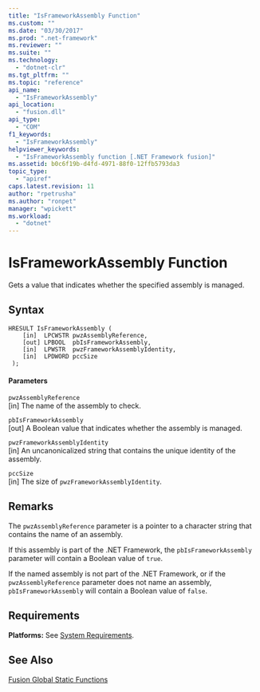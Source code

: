 ```yaml
---
title: "IsFrameworkAssembly Function"
ms.custom: ""
ms.date: "03/30/2017"
ms.prod: ".net-framework"
ms.reviewer: ""
ms.suite: ""
ms.technology: 
  - "dotnet-clr"
ms.tgt_pltfrm: ""
ms.topic: "reference"
api_name: 
  - "IsFrameworkAssembly"
api_location: 
  - "fusion.dll"
api_type: 
  - "COM"
f1_keywords: 
  - "IsFrameworkAssembly"
helpviewer_keywords: 
  - "IsFrameworkAssembly function [.NET Framework fusion]"
ms.assetid: b0c6f19b-d4fd-4971-88f0-12ffb5793da3
topic_type: 
  - "apiref"
caps.latest.revision: 11
author: "rpetrusha"
ms.author: "ronpet"
manager: "wpickett"
ms.workload: 
  - "dotnet"
---
```

# IsFrameworkAssembly Function
Gets a value that indicates whether the specified assembly is managed.  
  
## Syntax  
  
```  
HRESULT IsFrameworkAssembly (  
    [in]  LPCWSTR pwzAssemblyReference,  
    [out] LPBOOL  pbIsFrameworkAssembly,  
    [in]  LPWSTR  pwzFrameworkAssemblyIdentity,  
    [in]  LPDWORD pccSize  
 );  
```  
  
#### Parameters  
 `pwzAssemblyReference`  
 [in] The name of the assembly to check.  
  
 `pbIsFrameworkAssembly`  
 [out] A Boolean value that indicates whether the assembly is managed.  
  
 `pwzFrameworkAssemblyIdentity`  
 [in] An uncanonicalized string that contains the unique identity of the assembly.  
  
 `pccSize`  
 [in] The size of `pwzFrameworkAssemblyIdentity`.  
  
## Remarks  
 The `pwzAssemblyReference` parameter is a pointer to a character string that contains the name of an assembly.  
  
 If this assembly is part of the .NET Framework, the `pbIsFrameworkAssembly` parameter will contain a Boolean value of `true`.  
  
 If the named assembly is not part of the .NET Framework, or if the `pwzAssemblyReference` parameter does not name an assembly, `pbIsFrameworkAssembly` will contain a Boolean value of `false`.  
  
## Requirements  
 **Platforms:** See [System Requirements](../../../../docs/framework/get-started/system-requirements.md).  
  
## See Also  
 [Fusion Global Static Functions](../../../../docs/framework/unmanaged-api/fusion/fusion-global-static-functions.md)
